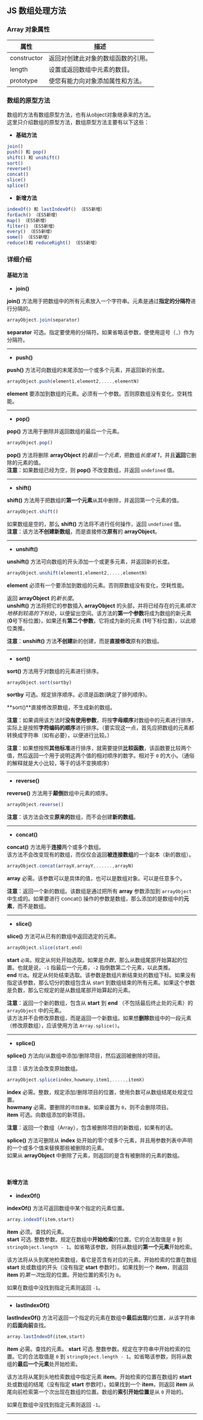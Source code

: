 ## JS 数组处理方法

### Array 对象属性

|属性|描述|
|-|-|
|constructor|返回对创建此对象的数组函数的引用。|
|length|设置或返回数组中元素的数目。|
|prototype|使您有能力向对象添加属性和方法。|

### 数组的原型方法

数组的方法有数组原型方法，也有从object对象继承来的方法。<br/>
这里只介绍数组的原型方法，数组原型方法主要有以下这些：

* **基础方法**
```js
join()
push() 和 pop()
shift() 和 unshift()
sort()
reverse()
concat()
slice()
splice()
```

* **新增方法**
```js
indexOf() 和 lastIndexOf() （ES5新增）
forEach() （ES5新增）
map() （ES5新增）
filter() （ES5新增）
every() （ES5新增）
some() （ES5新增）
reduce()和 reduceRight() （ES5新增）
```

### 详细介绍

#### 基础方法

* **join()**

**join()** 方法用于把数组中的所有元素放入一个字符串。元素是通过**指定的分隔符**进行分隔的。
```js
arrayObject.join(separator)
```
**separator**	可选。指定要使用的分隔符。如果省略该参数，便使用逗号（`,`）作为分隔符。

---

* **push()**

**push()** 方法可向数组的末尾添加一个或多个元素，并返回新的长度。
```js
arrayObject.push(element1,element2,....,elementN)
```
**element** 要添加到数组的元素。必须有一个参数。否则原数组没有变化，空耗性能。

---

* **pop()**

**pop()** 方法用于删除并返回数组的最后一个元素。

```js
arrayObject.pop()
```
**pop()** 方法将删除 **arrayObject** 的*最后一个元素*，把数组*长度减 1*，并且**返回**它删除的元素的值。<br/>
**注意**：如果数组已经为空，则 **pop()** 不改变数组，并返回 `undefined` 值。

---

* **shift()**

**shift()** 方法用于把数组的**第一个元素**从其中删除，并返回第一个元素的值。
```js
arrayObject.shift()
```
如果数组是空的，那么 **shift()** 方法将不进行任何操作，返回 `undefined` 值。<br/>
**注意**：该方法**不创建新数组**，而是直接修改**原有**的 **arrayObject**。

---

* **unshift()**

**unshift()** 方法可向数组的开头添加一个或更多元素，并返回新的长度。
```js
arrayObject.unshift(element1,element2,....,elementN)
```
**element**	必须有一个要添加到数组的元素。否则原数组没有变化，空耗性能。

返回 **arrayObject** 的*新长度*。<br/>
**unshift()** 方法将把它的参数插入 **arrayObject** 的头部，并将已经存在的元素*顺次地移到较高的下标处*，以便留出空间。该方法的**第一个参数**将成为数组的新元素 (**0**号下标位置)，如果还有**第二个参数**，它将成为新的元素 (**1**号下标位置)，以此顺位类推。

**注意**：**unshift()** 方法**不创建**新的创建，而是**直接修改**原有的数组。

---

* **sort()**

**sort()** 方法用于对数组的元素进行排序。
```js
arrayObject.sort(sortby)
```
**sortby** 可选。规定排序顺序。必须是函数(确定了排列顺序)。

**sort()**直接修改原数组，不生成新的数组。

**注意**：如果调用该方法时**没有使用参数**，将按**字母顺序**对数组中的元素进行排序，实际上是按照**字符编码的顺序**进行排序。（要实现这一点，首先应把数组的元素都转换成字符串（如有必要），以便进行比较。）

**注意**：如果想按照**其他标准**进行排序，就需要提供**比较函数**，该函数要比较两个值，然后返回一个用于说明这两个值的相对顺序的数字。相对于 `0` 的大小。（通俗的解释就是大小比较，等于的话不变换顺序）

---

* **reverse()**

**reverse()** 方法用于**颠倒**数组中元素的顺序。
```js
arrayObject.reverse()
```
**注意**：该方法会改变**原来的**数组，而不会创建**新的数组**。

---

* **concat()**

**concat()** 方法用于**连接**两个或多个数组。<br/>
该方法不会改变现有的数组，而仅仅会返回**被连接数组**的一个副本（新的数组）。
```js
arrayObject.concat(arrayX,arrayY,......,arrayN)
```
**array** 必需。该参数可以是具体的值，也可以是数组对象。可以是任意多个。

**注意**：返回一个新的数组。该数组是通过把所有 **array** 参数添加到 `arrayObject` 中生成的。如果要进行 concat() 操作的参数是数组，那么添加的是数组中的**元素**，而不是数组。

---

* **slice()**

**slice()** 方法可从已有的数组中返回选定的元素。
```js
arrayObject.slice(start,end)
```

**start**	`必需`。规定从何处开始选取。如果是*负数*，那么从数组尾部开始算起的位置。也就是说，`-1` 指最后一个元素，`-2` 指倒数第二个元素，以此类推。<br/>
**end**	`可选`。规定从何处结束选取。该参数是数组片断结束处的数组下标。如果没有指定该参数，那么切分的数组包含从 start 到数组结束的所有元素。如果这个参数是负数，那么它规定的是从数组尾部开始算起的元素。

**注意**：返回一个新的数组，包含从 **start** 到 **end** （不包括最后终止处的元素）的 `arrayObject` 中的元素。<br/>
该方法并不会修改原数组，而是返回一个新数组。如果想**删除**数组中的一段元素（修改原数组），应该使用方法 `Array.splice()`。

---

* **splice()**

**splice()** 方法向/从数组中添加/删除项目，然后返回被删除的项目。

注意：该方法会改变原始数组。
```js
arrayObject.splice(index,howmany,item1,.....,itemX)
```
**index**	必需。整数，规定添加/删除项目的位置，使用负数可从数组结尾处规定位置。<br/>
**howmany**	必需。要删除的`项目数量`。如果设置为 `0`，则不会删除项目。<br/>
**item** 可选。向数组添加的新项目。

**注意**：返回一个数组（Array），包含被删除项目的新数组，如果有的话。

**splice()** 方法可删除从 **index** 处开始的零个或多个元素，并且用参数列表中声明的一个或多个值来替换那些被删除的元素。<br/>
如果从 **arrayObject** 中删除了元素，则返回的是含有被删除的元素的数组。

<br/>

#### 新增方法

* **indexOf()**

**indexOf()** 方法可返回数组中某个指定的元素位置。

```js
array.indexOf(item,start)
```
**item** 必须。查找的元素。<br/>
**start** 可选. 整数参数。规定在数组中**开始检索**的位置。它的合法取值是 `0` 到 `stringObject.length - 1`。如省略该参数，则将从数组的**第一个元素**开始检索。

该方法将从头到尾地检索数组，看它是否含有对应的元素。开始检索的位置在数组 **start** 处或数组的开头（没有指定 **start** 参数时）。如果找到一个 **item**，则返回 **item** 的*第一次*出现的位置。开始位置的索引为 `0`。

如果在数组中没找到指定元素则返回 `-1`。

---

* **lastIndexOf()**

**lastIndexOf()** 方法可返回一个指定的元素在数组中**最后出现**的位置，从该字符串的**后面向前**查找。

```js
array.lastIndexOf(item,start)
```
**item** 必需。查找的元素。
**start** 可选. 整数参数。规定在字符串中开始检索的位置。它的合法取值是 `0` 到 `stringObject.length - 1`。如省略该参数，则将从数组的**最后一个元素**处开始检索。

该方法将从尾到头地检索数组中指定元素 **item**。开始检索的位置在数组的 **start** 处或数组的结尾（没有指定 **start** 参数时）。如果找到一个 **item**，则返回 **item** 从尾向前检索第一个次出现在数组的位置。数组的**索引开始位置**是从 `0` 开始的。

如果在数组中没找到指定元素则返回 `-1`。

---